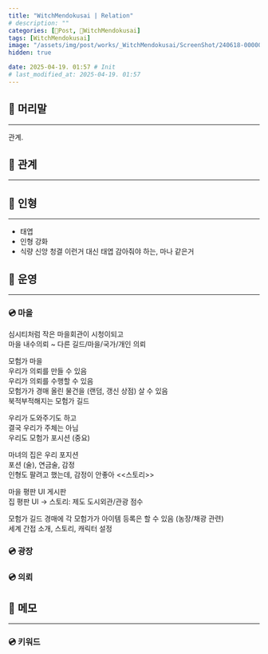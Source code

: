 ```yaml
---
title: "WitchMendokusai | Relation"
# description: ""
categories: [📀Post, 🥥WitchMendokusai]
tags: [WitchMendokusai]
image: "/assets/img/post/works/_WitchMendokusai/ScreenShot/240618-000000.png"
hidden: true

date: 2025-04-19. 01:57 # Init
# last_modified_at: 2025-04-19. 01:57
---
```


## 📀 머리말

---

관계.  

## 📀 관계

---

## 📀 인형

---

- 태엽
- 인형 강화
- 식량 신앙 청결 이런거 대신 태엽 감아줘야 하는, 마나 같은거

## 📀 운영

---

### 💿 마을

심시티처럼 작은 마을회관이 시청이되고  
마을 내수의뢰 ~ 다른 길드/마을/국가/개인 의뢰  

모험가 마을  
우리가 의뢰를 만들 수 있음  
우리가 의뢰를 수행할 수 있음  
모험가가 경매 올린 물건을 (랜덤, 갱신 상점) 살 수 있음  
북적부적해지는 모험가 길드  

우리가 도와주기도 하고  
결국 우리가 주체는 아님  
우리도 모험가 포시션 (중요)  

마녀의 집은 우리 포지션  
포션 (술), 연금술, 감정  
인형도 팔려고 했는데, 감정이 안좋아 <<스토리>>  

마을 평판 UI 게시판  
집 평판 UI -> 스토리: 제도 도시외관/관광 점수  

모험가 길드 경매에 각 모험가가 아이템 등록은 할 수 있음 (농장/채광 관련)  
세계 간접 소개, 스토리, 캐릭터 설정  

### 💿 광장

### 💿 의뢰

## 📀 메모

---

### 💿 키워드
